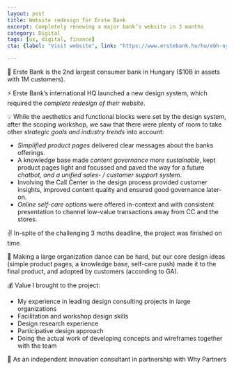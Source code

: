 ```yaml
---
layout: post
title: Website redesign for Erste Bank 
excerpt: Completely renewing a major bank’s website in 3 months 
category: Digital
tags: [ux, digital, finance]
cta: {label: "Visit website", link: "https://www.erstebank.hu/hu/ebh-nyito/mindennapi-penzugyek/hitelkartyak/wizz-air-hitelkartya#"}

---
```


🏢 Erste Bank is the 2nd largest consumer bank in Hungary ($10B in assets with 1M customers). 

⚡ Erste Bank’s international HQ launched a new design system, which required the *complete redesign of their website*. 

💡 While the aesthetics and functional blocks were set by the design system, after the scoping workshop, we saw that there were plenty of room to take other *strategic goals and industry trends* into account:

- *Simplified product pages* delivered clear messages about the banks offerings.
- A knowledge base made *content governance more sustainable*, kept product pages light and focussed and paved the way for a future *chatbot, and a unified sales- / customer support system*.
- Involving the Call Center in the design process provided customer insights, improved content quality and ensured good governance later-on.
- *Online self-care* options were offered in-context and with consistent presentation to channel low-value transactions away from CC and the stores. 

✌ ️In-spite of the challenging 3 moths deadline, the project was finished on time. 

💙 Making a large organization dance can be hard, but our core design ideas (simple product pages, a knowledge base, self-care push) made it to the final product, and adopted by customers (according to GA). 

💰 Value I brought to the project:

- My experience in leading design consulting projects in large organizations
- Facilitation and workshop design skills
- Design research experience
- Participative design approach
- Doing the actual work of developing concepts and wireframes together with the team 

👥 As an independent innovation consultant in partnership with Why Partners  